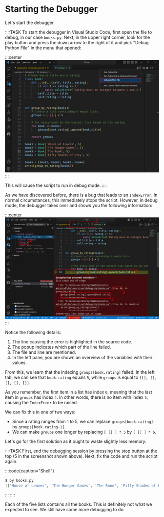 # Starting the Debugger

Let's start the debugger.

::::TASK
To start the debugger in Visual Studio Code, first open the file to debug, in our case `books.py`.
Next, in the upper right corner, look for the play button and press the down arrow to the right of it and pick "Debug Python File" in the menu that opened:

:::center
![Starting the debugger](./vscode-debug.png)
:::

This will cause the script to run in debug mode.
::::

As we have discovered before, there is a bug that leads to an `IndexError`.
In normal circumstances, this immediately stops the script.
However, in debug mode, the debugger takes over and shows you the following information:

:::center
![Debugging the exception](./exception.png)
:::

Notice the following details:

1. The line causing the error is highlighted in the source code.
2. The popup indicates which part of the line failed.
3. The file and line are mentioned.
4. In the left pane, you are shown an overview of the variables with their values.

From this, we learn that the indexing `groups[book.rating]` failed.
In the left tab, we can see that `book.rating` equals `5`, while `groups` is equal to `[[], [], [], [], []]`.

As you remember, the first item in a list has index `0`, meaning that the last item in `groups` has index `4`.
In other words, there is no item with index `5`, causing the `IndexError` to be raised.

We can fix this in one of two ways:

* Since a rating ranges from 1 to 5, we can replace `groups[book.rating]` by `groups[book.rating-1]`.
* We can make `groups` one longer by replacing `[ [] ] * 5` by `[ [] ] * 6`.

Let's go for the first solution as it ought to waste slightly less memory.

::::TASK
First, end the debugging session by pressing the stop button at the top (5 in the screenshot shown above).
Next, fix the code and run the script again.

:::code{caption="Shell"}

```bash
$ py books.py
[['House of Leaves', 'The Hunger Games', 'The Room', 'Fifty Shades of Grey'], ['House of Leaves', 'The Hunger Games', 'The Room', 'Fifty Shades of Grey'], ['House of Leaves', 'The Hunger Games', 'The Room', 'Fifty Shades of Grey'], ['House of Leaves', 'The Hunger Games', 'The Room', 'Fifty Shades of Grey'], ['House of Leaves', 'The Hunger Games', 'The Room', 'Fifty Shades of Grey']]
```

:::
::::

Each of the five lists contains all the books.
This is definitely not what we expected to see.
We still have some more debugging to do.
